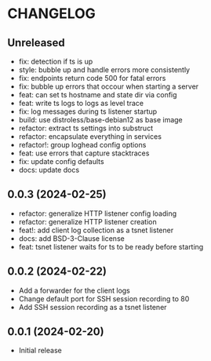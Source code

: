 # CHANGELOG

## Unreleased

- fix: detection if ts is up
- style: bubble up and handle errors more consistently
- fix: endpoints return code 500 for fatal errors
- fix: bubble up errors that occour when starting a server
- feat: can set ts hostname and state dir via config
- feat: write ts logs to logs as level trace
- fix: log messages during ts listener startup
- build: use distroless/base-debian12 as base image
- refactor: extract ts settings into substruct
- refactor: encapsulate everything in services
- refactor!: group loghead config options
- feat: use errors that capture stacktraces
- fix: update config defaults
- docs: update docs

## 0.0.3 (2024-02-25)

- refactor: generalize HTTP listener config loading
- refactor: generalize HTTP listener creation
- feat!: add client log collection as a tsnet listener
- docs: add BSD-3-Clause license
- feat: tsnet listener waits for ts to be ready before starting

## 0.0.2 (2024-02-22)

- Add a forwarder for the client logs
- Change default port for SSH session recording to 80
- Add SSH session recording as a tsnet listener

## 0.0.1 (2024-02-20)

- Initial release
